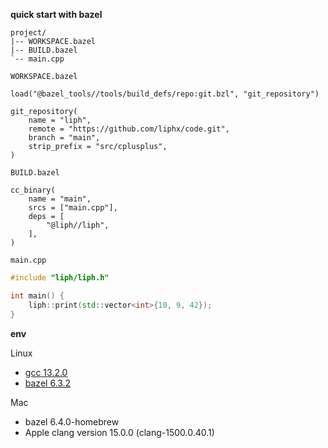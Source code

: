**quick start with bazel**

```
project/
|-- WORKSPACE.bazel
|-- BUILD.bazel
`-- main.cpp
```

`WORKSPACE.bazel`

```
load("@bazel_tools//tools/build_defs/repo:git.bzl", "git_repository")

git_repository(
    name = "liph",
    remote = "https://github.com/liphx/code.git",
    branch = "main",
    strip_prefix = "src/cplusplus",
)
```

`BUILD.bazel`

```
cc_binary(
    name = "main",
    srcs = ["main.cpp"],
    deps = [
        "@liph//liph",
    ],
)
```

`main.cpp`

```cpp
#include "liph/liph.h"

int main() {
    liph::print(std::vector<int>{10, 9, 42});
}
```

**env**

Linux

- [gcc 13.2.0](https://gcc.gnu.org/gcc-13/)
- [bazel 6.3.2](https://github.com/bazelbuild/bazel/releases/download/6.3.2/bazel-6.3.2-linux-x86_64)

Mac

- bazel 6.4.0-homebrew
- Apple clang version 15.0.0 (clang-1500.0.40.1)
